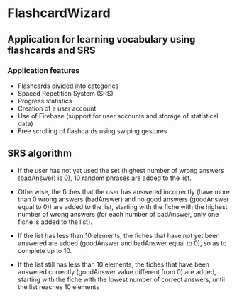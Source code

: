 # FlashcardWizard

## Application for learning vocabulary using flashcards and SRS

### Application features
- Flashcards divided into categories
- Spaced Repetition System (SRS)
- Progress statistics
- Creation of a user account 
- Use of Firebase (support for user accounts and storage of statistical data)
- Free scrolling of flashcards using swiping gestures

##

## SRS algorithm

- If the user has not yet used the set (highest number of wrong answers (badAnswer) is 0), 10 random phrases are added to the list. 

- Otherwise, the fiches that the user has answered incorrectly (have more than 0 wrong answers (badAnswer) and no good answers (goodAnswer equal to 0)) are added to the list, starting with the fiche with the highest number of wrong answers (for each number of badAnswer, only one fiche is added to the list).

- If the list has less than 10 elements, the fiches that have not yet been answered are added (goodAnswer and badAnswer equal to 0), so as to complete up to 10. 

- If the list still has less than 10 elements, the fiches that have been answered correctly (goodAnswer value different from 0) are added, starting with the fiche with the lowest number of correct answers, until the list reaches 10 elements
